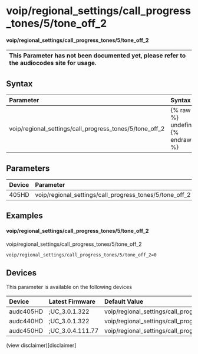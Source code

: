 ﻿---
description: voip/regional_settings/call_progress_tones/5/tone_off_2
search: false
---

# voip/regional_settings/call_progress_tones/5/tone_off_2

#### voip/regional_settings/call_progress_tones/5/tone_off_2


| This Parameter has not been documented yet, please refer to the audiocodes site for usage.  |
| :--- |

## Syntax
| Parameter | Syntax |
| :--- | :--- |
|voip/regional_settings/call_progress_tones/5/tone_off_2 | {% raw %} undefined {% endraw %} |

## Parameters
|Device|Parameter|value|Description|
|:---|:---|:---|:---|
| 405HD | voip/regional_settings/call_progress_tones/5/tone_off_2 |  |  |

## Examples
#### voip/regional_settings/call_progress_tones/5/tone_off_2

voip/regional_settings/call_progress_tones/5/tone_off_2

```
voip/regional_settings/call_progress_tones/5/tone_off_2=0
```

## Devices
This parameter is available on the following devices

| Device | Latest Firmware | Default Value |
|:---|:---|:---|
| audc405HD | ;UC_3.0.1.322 | voip/regional_settings/call_progress_tones/5/tone_off_2=0 
| audc440HD | ;UC_3.0.1.322 | voip/regional_settings/call_progress_tones/5/tone_off_2=0 
| audc450HD | ;UC_3.0.4.111.77 | voip/regional_settings/call_progress_tones/5/tone_off_2=0 

(view disclaimer)[disclaimer]
